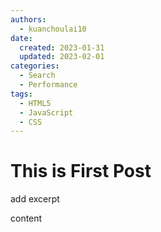 ```yaml
---
authors:
  - kuanchoulai10
date:
  created: 2023-01-31 
  updated: 2023-02-01
categories:
  - Search
  - Performance
tags:
  - HTML5
  - JavaScript
  - CSS
---
```

# This is First Post

add excerpt

<!-- more -->
content
